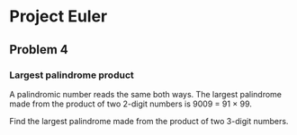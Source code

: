 # Project Euler
## Problem 4
### Largest palindrome product
A palindromic number reads the same both ways. The largest palindrome made from the product of two 2-digit numbers is 9009 = 91 × 99.  
  
Find the largest palindrome made from the product of two 3-digit numbers.